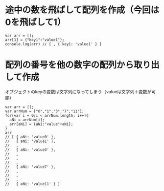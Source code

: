 # 途中の数を飛ばして配列を作成（今回は0を飛ばして1）

```
var arr = [];
arr[1] = {"key1":"value1"};
console.log(arr) // [ , { key1: 'value1' } ] 
```

# 配列の番号を他の数字の配列から取り出して作成

オブジェクトのkeyの変数は文字列になってしまう（valueは文字列＋変数が可能）
```
var arr = [];
var arrNum = ["0","1","3","7","11"];
for(var i = 0;i < arrNum.length; i++){
  aNi = arrNum[i];
  arr[aNi] = {aNi:"value"+aNi};
}
arr
// [ { aNi: 'value0' }, 
//   { aNi: 'value1' }, 
//   , 
//   { aNi: 'value3' }, 
//   , 
//   , 
//   , 
//   { aNi: 'value7' }, 
//   , 
//   , 
//   , 
//   { aNi: 'value11' } ]
```
